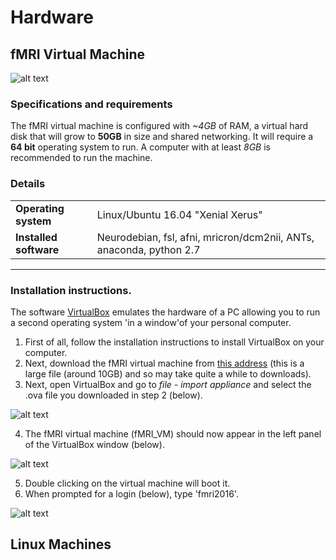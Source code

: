 # Hardware

## fMRI Virtual Machine

![alt text](https://i.imgbox.com/GgMktKyo.png "Title")

### Specifications and requirements
The fMRI virtual machine is configured with *~4GB* of RAM, a virtual hard disk that will grow to **50GB** in size and shared networking.
It will require a **64 bit** operating system to run. A computer with at least *8GB* is recommended to run the machine.

### Details
| | | 
| --- | --- |
| **Operating system** | Linux/Ubuntu 16.04 "Xenial Xerus" |
| **Installed software** | Neurodebian, fsl, afni, mricron/dcm2nii, ANTs, anaconda, python 2.7 | 
***

### Installation instructions.

The software [VirtualBox](https://www.virtualbox.org/wiki/Downloads) emulates the hardware of a PC allowing you to run a second operating system 'in a window'of your personal computer.  

1. First of all, follow the installation instructions to install VirtualBox on your computer.
2. Next, download the fMRI virtual machine from [this address](https://drive.google.com/open?id=0B6MT4TSJ7f53VU1XcnhySUY2aDg) (this is a large file (around 10GB) and so may take quite a while to downloads).
3. Next, open VirtualBox and go to *file - import appliance* and select the .ova file you downloaded in step 2 (below).

![alt text](https://i.imgbox.com/OBhfqBwO.png "Title")

4. The fMRI virtual machine (fMRI_VM) should now appear in the left panel of the VirtualBox window (below).

![alt text](https://i.imgbox.com/4EYLQeKN.png "Title")

5. Double clicking on the virtual machine will boot it.
6. When prompted for a login (below), type 'fmri2016'.

![alt text](https://i.imgbox.com/tjKj9wg2.png "Title")


## Linux Machines




